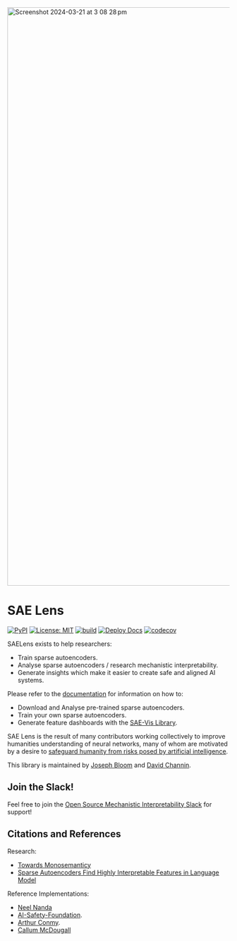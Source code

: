 <img width="1308" alt="Screenshot 2024-03-21 at 3 08 28 pm" src="https://github.com/jbloomAus/mats_sae_training/assets/69127271/209012ec-a779-4036-b4be-7b7739ea87f6">

# SAE Lens 
[![PyPI](https://img.shields.io/pypi/v/sae-lens?color=blue)](https://pypi.org/project/sae-lens/)
[![License: MIT](https://img.shields.io/badge/License-MIT-yellow.svg)](https://opensource.org/licenses/MIT)
[![build](https://github.com/jbloomAus/SAELens/actions/workflows/build.yml/badge.svg)](https://github.com/jbloomAus/SAELens/actions/workflows/build.yml)
[![Deploy Docs](https://github.com/jbloomAus/SAELens/actions/workflows/deploy_docs.yml/badge.svg)](https://github.com/jbloomAus/SAELens/actions/workflows/deploy_docs.yml)
[![codecov](https://codecov.io/gh/jbloomAus/SAELens/graph/badge.svg?token=N83NGH8CGE)](https://codecov.io/gh/jbloomAus/SAELens)

SAELens exists to help researchers:
- Train sparse autoencoders.
- Analyse sparse autoencoders / research mechanistic interpretability. 
- Generate insights which make it easier to create safe and aligned AI systems.

Please refer to the [documentation](https://jbloomaus.github.io/SAELens/) for information on how to:
- Download and Analyse pre-trained sparse autoencoders. 
- Train your own sparse autoencoders.
- Generate feature dashboards with the [SAE-Vis Library](https://github.com/callummcdougall/sae_vis/tree/main).

SAE Lens is the result of many contributors working collectively to improve humanities understanding of neural networks, many of whom are motivated by a desire to [safeguard humanity from risks posed by artificial intelligence](https://80000hours.org/problem-profiles/artificial-intelligence/).

This library is maintained by [Joseph Bloom](https://www.jbloomaus.com/) and [David Channin](https://github.com/chanind).

## Join the Slack!

Feel free to join the [Open Source Mechanistic Interpretability Slack](https://join.slack.com/t/opensourcemechanistic/shared_invite/zt-1qosyh8g3-9bF3gamhLNJiqCL_QqLFrA) for support!


## Citations and References

Research:
- [Towards Monosemanticy](https://transformer-circuits.pub/2023/monosemantic-features)
- [Sparse Autoencoders Find Highly Interpretable Features in Language Model](https://arxiv.org/abs/2309.08600)



Reference Implementations:
- [Neel Nanda](https://github.com/neelnanda-io/1L-Sparse-Autoencoder)
- [AI-Safety-Foundation](https://github.com/ai-safety-foundation/sparse_autoencoder).
- [Arthur Conmy](https://github.com/ArthurConmy/sae).
- [Callum McDougall](https://github.com/callummcdougall/sae-exercises-mats/tree/main)
